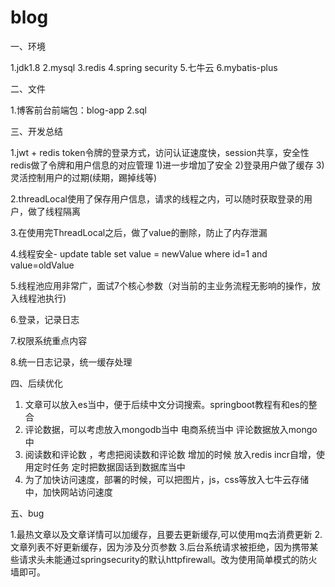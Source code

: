 # blog

一、环境

1.jdk1.8
2.mysql
3.redis
4.spring security
5.七牛云
6.mybatis-plus

二、文件

1.博客前台前端包：blog-app
2.sql

三、开发总结

1.jwt + redis
token令牌的登录方式，访问认证速度快，session共享，安全性
redis做了令牌和用户信息的对应管理
1)进一步增加了安全 
2)登录用户做了缓存 
3)灵活控制用户的过期(续期，踢掉线等)

2.threadLocal使用了保存用户信息，请求的线程之内，可以随时获取登录的用户，做了线程隔离

3.在使用完ThreadLocal之后，做了value的删除，防止了内存泄漏

4.线程安全- update table set value = newValue where id=1 and value=oldValue

5.线程池应用非常广，面试7个核心参数（对当前的主业务流程无影响的操作，放入线程池执行)

6.登录，记录日志

7.权限系统重点内容

8.统一日志记录，统一缓存处理

四、后续优化

1. 文章可以放入es当中，便于后续中文分词搜索。springboot教程有和es的整合
2. 评论数据，可以考虑放入mongodb当中  电商系统当中 评论数据放入mongo中
3. 阅读数和评论数 ，考虑把阅读数和评论数 增加的时候 放入redis incr自增，使用定时任务 定时把数据固话到数据库当中
4. 为了加快访问速度，部署的时候，可以把图片，js，css等放入七牛云存储中，加快网站访问速度

五、bug

1.最热文章以及文章详情可以加缓存，且要去更新缓存,可以使用mq去消费更新
2.文章列表不好更新缓存，因为涉及分页参数
3.后台系统请求被拒绝，因为携带某些请求头未能通过springsecurity的默认httpfirewall。改为使用简单模式的防火墙即可。
